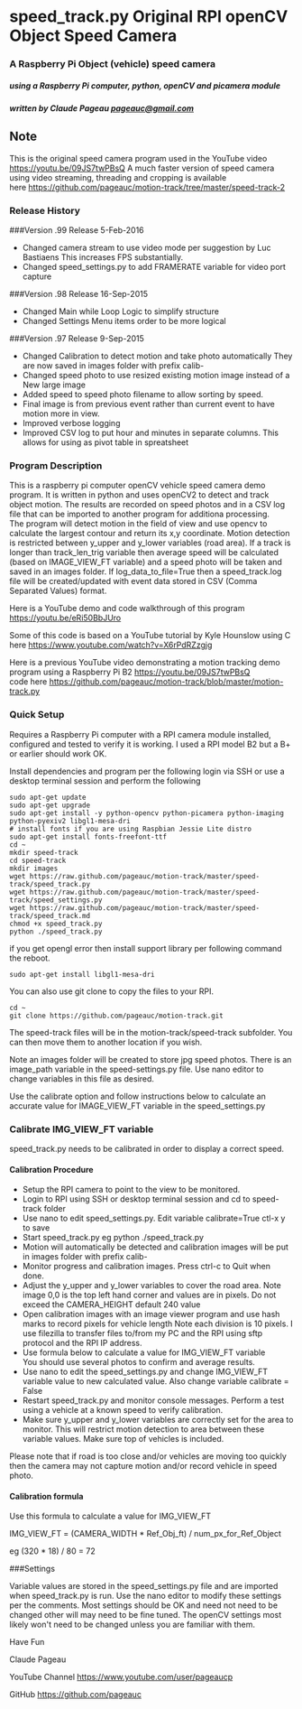 # speed_track.py Original RPI openCV Object Speed Camera

###               A Raspberry Pi Object (vehicle) speed camera
##### using a Raspberry Pi computer, python, openCV and picamera module
#####          written by Claude Pageau pageauc@gmail.com

## Note
This is the original speed camera program used in the YouTube 
video https://youtu.be/09JS7twPBsQ  A much faster version of speed camera
using video streaming, threading and cropping is available    
here https://github.com/pageauc/motion-track/tree/master/speed-track-2

### Release History
###Version .99 Release 5-Feb-2016
* Changed camera stream to use video mode per suggestion by Luc Bastiaens
  This increases FPS substantially.
* Changed speed_settings.py to add FRAMERATE variable for video port capture

###Version .98 Release 16-Sep-2015
* Changed Main while Loop Logic to simplify structure
* Changed Settings Menu items order to be more logical 

###Version .97 Release 9-Sep-2015
* Changed Calibration to detect motion and take photo automatically
  They are now saved in images folder with prefix calib-
* Changed speed photo to use resized existing motion image instead of 
  a New large image
* Added speed to speed photo filename to allow sorting by speed.
* Final image is from previous event rather than current event to
  have motion more in view.
* Improved verbose logging
* Improved CSV log to put hour and minutes in separate columns.
  This allows for using as pivot table in spreatsheet 

### Program Description
This is a raspberry pi computer openCV vehicle speed camera demo program.
It is written in python and uses openCV2 to detect and track object motion.
The results are recorded on speed photos and in a CSV log file that can be
imported to another program for additiona processing.  
The program will detect motion in the field of view and use opencv to calculate
the largest contour and return its x,y coordinate. Motion detection is
restricted between y_upper and y_lower variables (road area).  If a track
is longer than track_len_trig variable then average speed will be 
calculated (based on IMAGE_VIEW_FT variable) and a speed photo will be
taken and saved in an images folder. If log_data_to_file=True then a
speed_track.log file will be created/updated with event data stored in
CSV (Comma Separated Values) format.
 
Here is a YouTube demo and code walkthrough of this program https://youtu.be/eRi50BbJUro
 
Some of this code is based on a YouTube tutorial by
Kyle Hounslow using C here https://www.youtube.com/watch?v=X6rPdRZzgjg

Here is a previous YouTube video demonstrating a motion tracking demo program
using a Raspberry Pi B2 https://youtu.be/09JS7twPBsQ  
code here https://github.com/pageauc/motion-track/blob/master/motion-track.py

### Quick Setup

Requires a Raspberry Pi computer with a RPI camera module installed, configured
and tested to verify it is working. I used a RPI model B2 but a B+ or 
earlier should work OK.

Install dependencies and program per the following
login via SSH or use a desktop terminal session and perform the following

    sudo apt-get update
    sudo apt-get upgrade
    sudo apt-get install -y python-opencv python-picamera python-imaging python-pyexiv2 libgl1-mesa-dri
    # install fonts if you are using Raspbian Jessie Lite distro
    sudo apt-get install fonts-freefont-ttf 
    cd ~
    mkdir speed-track
    cd speed-track
    mkdir images
    wget https://raw.github.com/pageauc/motion-track/master/speed-track/speed_track.py
    wget https://raw.github.com/pageauc/motion-track/master/speed-track/speed_settings.py
    wget https://raw.github.com/pageauc/motion-track/master/speed-track/speed_track.md
    chmod +x speed_track.py
    python ./speed_track.py

if you get opengl error then install support library per following command the reboot.

    sudo apt-get install libgl1-mesa-dri   
    
You can also use git clone to copy the files to your RPI.

    cd ~
    git clone https://github.com/pageauc/motion-track.git
 
The speed-track files will be in the motion-track/speed-track subfolder. You can
then move them to another location if you wish.
 
Note an images folder will be created to store jpg speed photos. There is an
image_path variable in the speed-settings.py file.  Use nano editor to
change variables in this file as desired.

Use the calibrate option and follow instructions below to calculate an accurate
value for IMAGE_VIEW_FT variable in the speed_settings.py
    
### Calibrate IMG_VIEW_FT variable
  
speed_track.py needs to be calibrated in order to display a correct speed.

#### Calibration Procedure

* Setup the RPI camera to point to the view to be monitored.
* Login to RPI using SSH or desktop terminal session and cd to speed-track folder
* Use nano to edit speed_settings.py. Edit variable calibrate=True  ctl-x y to save
* Start speed_track.py eg python ./speed_track.py
* Motion will automatically be detected and calibration images will be
  put in images folder with prefix calib-
* Monitor progress and calibration images. Press ctrl-c to Quit when done. 
* Adjust the y_upper and y_lower variables to cover the road area.  Note
  image 0,0 is the top left hand corner and values are in pixels.  Do not
  exceed the CAMERA_HEIGHT default 240 value  
* Open calibration images with an image viewer program and use hash marks to
  record pixels for vehicle length
  Note each division is 10 pixels.  I use filezilla to transfer files to/from
  my PC and the RPI using sftp protocol and the RPI IP address.
* Use formula below to calculate a value for IMG_VIEW_FT variable   
  You should use several photos to confirm and average results.
* Use nano to edit the speed_settings.py and change IMG_VIEW_FT variable value
  to new calculated value.  Also change variable calibrate = False
* Restart speed_track.py and monitor console messages.
  Perform a test using a vehicle at a known speed to verify calibration.
* Make sure y_upper and y_lower variables are correctly set for the area to
  monitor. This will restrict motion detection to area between these variable
  values.  Make sure top of vehicles is included.
  
Please note that if road is too close and/or vehicles are moving too quickly then
the camera may not capture motion and/or record vehicle in speed photo.
  
#### Calibration formula
Use this formula to calculate a value for IMG_VIEW_FT
 
IMG_VIEW_FT = (CAMERA_WIDTH * Ref_Obj_ft) / num_px_for_Ref_Object

eg (320 * 18) / 80 = 72
  
###Settings

Variable values are stored in the speed_settings.py file and are imported
when speed_track.py is run.  Use the nano editor to modify these settings
per the comments.  Most settings should be OK and need not need to be
changed other will may need to be fine tuned.  The openCV settings most
likely won't need to be changed unless you are familiar with them.

Have Fun

Claude Pageau

YouTube Channel https://www.youtube.com/user/pageaucp


GitHub https://github.com/pageauc
